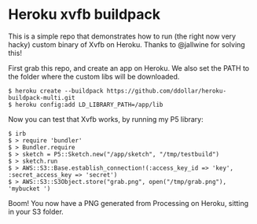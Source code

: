 # Heroku xvfb buildpack

This is a simple repo that demonstrates how to run (the right now very hacky) custom binary of Xvfb on Heroku. Thanks to @jallwine for solving this!

First grab this repo, and create an app on Heroku. We also set the PATH to the folder where the custom libs will be downloaded.

```
$ heroku create --buildpack https://github.com/ddollar/heroku-buildpack-multi.git
$ heroku config:add LD_LIBRARY_PATH=/app/lib
```

Now you can test that Xvfb works, by running my P5 library:

```
$ irb
$ > require 'bundler'
$ > Bundler.require
$ > sketch = P5::Sketch.new("/app/sketch", "/tmp/testbuild")
$ > sketch.run
$ > AWS::S3::Base.establish_connection!(:access_key_id => 'key', :secret_access_key => 'secret')
$ > AWS::S3::S3Object.store("grab.png", open("/tmp/grab.png"), 'mybucket ')
```

Boom! You now have a PNG generated from Processing on Heroku, sitting in your S3 folder.